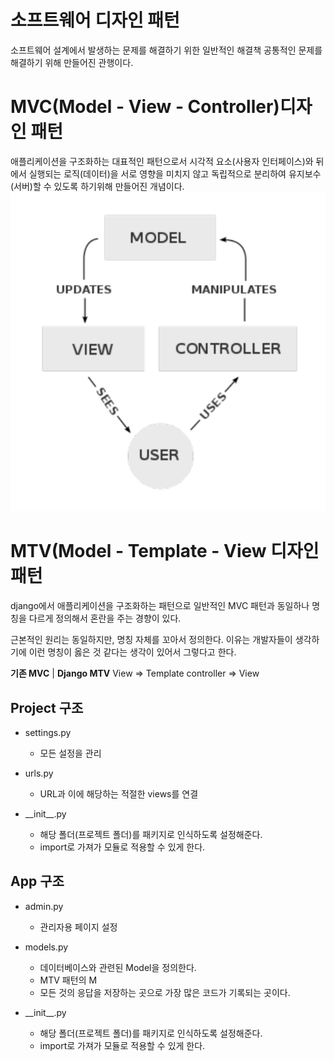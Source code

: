 # 소프트웨어 디자인 패턴

소프트웨어 설계에서 발생하는 문제를 해결하기 위한 일반적인 해결책
공통적인 문제를 해결하기 위해 만들어진 관행이다.

# MVC(Model - View - Controller)디자인 패턴

애플리케이션을 구조화하는 대표적인 패턴으로서 시각적 요소(사용자 인터페이스)와 뒤에서 실행되는 로직(데이터)을 서로 영향을 미치지 않고 독립적으로 분리하여 유지보수(서버)할 수 있도록 하기위해 만들어진 개념이다.
![mvc](/Django/MVC.png)

# MTV(Model - Template - View 디자인 패턴

django에서 애플리케이션을 구조화하는 패턴으로 일반적인 MVC 패턴과 동일하나 명칭을 다르게 정의해서 혼란을 주는 경향이 있다.

근본적인 원리는 동일하지만, 명칭 자체를 꼬아서 정의한다. 이유는 개발자들이 생각하기에 이런 명칭이 옳은 것 같다는 생각이 있어서 그렇다고 한다.

**기존 MVC** | **Django MTV**
View &rArr; Template
controller &rArr; View

## Project 구조

- settings.py

  - 모든 설정을 관리

- urls.py

  - URL과 이에 해당하는 적절한 views를 연결

- \_\_init\_\_.py
  - 해당 폴더(프로젝트 폴더)를 패키지로 인식하도록 설정해준다.
  - import로 가져가 모듈로 적용할 수 있게 한다.

## App 구조

- admin.py

  - 관리자용 페이지 설정

- models.py

  - 데이터베이스와 관련된 Model을 정의한다.
  - MTV 패턴의 M
  - 모든 것의 응답을 저장하는 곳으로 가장 많은 코드가 기록되는 곳이다.

- \_\_init\_\_.py
  - 해당 폴더(프로젝트 폴더)를 패키지로 인식하도록 설정해준다.
  - import로 가져가 모듈로 적용할 수 있게 한다.
